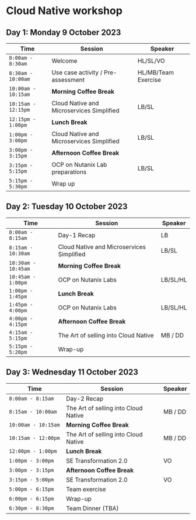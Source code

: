 # Cloud Native workshop

## Day 1: Monday 9 October 2023

|  Time | Session | Speaker |
|-------------------------|--------|----------------|
|`8:00am - 8:30am` | Welcome | HL/SL/VO |
|`8:30am - 10:00am` | Use case activity / Pre-assessment | HL/MB/Team Exercise|
|`10:00am - 10:15am`| **Morning Coffee Break** |
|`10:15am - 12:15pm` | Cloud Native and Microservices Simplified | LB/SL |
|`12:15pm - 1:00pm` | **Lunch Break** |
|`1:00pm - 3:00pm`| Cloud Native and Microservices Simplified | LB/SL |
|`3:00pm - 3:15pm`| **Afternoon Coffee Break** |
|`3:15pm - 5:15pm`| OCP on Nutanix Lab preparations | LB/SL |
|`5:15pm - 5:30pm` | Wrap up |


## Day 2: Tuesday 10 October 2023

| Time | Session | Speaker |
|-------------------------|----------|----------------|
|`8:00am - 8:15am` | Day-1 Recap | LB |
|`8:15am - 10:30am` | Cloud Native and Microservices Simplified | LB/SL |
|`10:30am - 10:45am` | **Morning Coffee Break** |
|`10:45am - 1:00pm `| OCP on Nutanix Labs | LB/SL/HL |
|`1:00pm - 1:45pm` | **Lunch Break** |
|`1:45pm - 4:00pm`| OCP on Nutanix Labs | LB/SL/HL |
|`4:00pm - 4:15pm` | **Afternoon Coffee Break** |
|`4:15am - 5:15pm `| The Art of selling into Cloud Native | MB / DD |
|`5:15pm - 5:20pm` | Wrap-up |
                        

## Day 3: Wednesday 11 October 2023


| Time | Session | Speaker |
|-------------------------|----------|----------------|
|`8:00am - 8:15am` | Day-2 Recap |
|`8:15am - 10:00am`| The Art of selling into Cloud Native | MB / DD |
|`10:00am - 10:15am` | **Morning Coffee Break** |
|`10:15am - 12:00pm `| The Art of selling into Cloud Native | MB / DD |
|`12:00pm - 1:00pm` | **Lunch Break** |
|`1:00pm - 3:00pm`| SE Transformation 2.0 | VO |
|`3:00pm - 3:15pm` | **Afternoon Coffee Break** |
|`3:15pm - 5:00pm`| SE Transformation 2.0 | VO |
|`5:00pm - 6:15pm` | Team exercise |
|`6:00pm - 6:15pm` | Wrap-up |
|`6:30pm - 8:30pm` | Team Dinner (TBA) |
